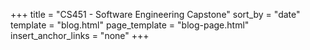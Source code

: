 +++
title = "CS451 - Software Engineering Capstone"
sort_by = "date"
template = "blog.html"
page_template = "blog-page.html"
insert_anchor_links = "none"
+++
